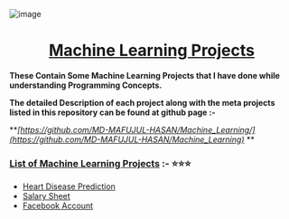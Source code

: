 ![image](https://user-images.githubusercontent.com/128472454/227768534-5a8a8146-8f77-484e-b6a7-d180824b383a.jpg)

<div Align="center"><h1> <a href="https://github.com/MD-MAFUJUL-HASAN/Machine_Learning"> Machine Learning Projects </a></h1></div>
  
**These Contain Some Machine Learning Projects that I have done while understanding Programming Concepts.**

**The detailed Description of each project along with the meta projects listed in this repository can be found at github page :-**

**_[https://github.com/MD-MAFUJUL-HASAN/Machine_Learning/](https://github.com/MD-MAFUJUL-HASAN/Machine_Learning)_ **


### [List of Machine Learning Projects](https://github.com/MD-MAFUJUL-HASAN/Machine_Learning/) :- ⭐⭐⭐

* [Heart Disease Prediction](https://github.com/MD-MAFUJUL-HASAN/Machine_Learning/tree/main/Heart%20Disease%20Prediction)
* [Salary Sheet](https://github.com/MD-MAFUJUL-HASAN/Machine_Learning/tree/main/Salary%20Sheet)
* [Facebook Account](https://github.com/MD-MAFUJUL-HASAN/Machine_Learning/tree/main/Facebook%20Account)

